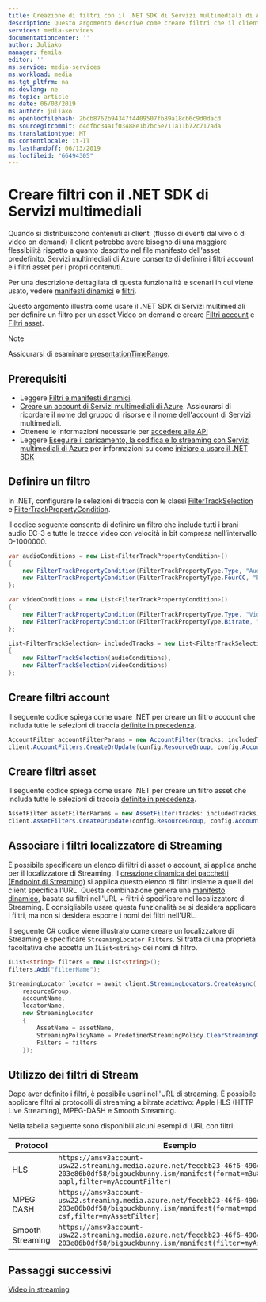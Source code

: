 ```yaml
---
title: Creazione di filtri con il .NET SDK di Servizi multimediali di Azure
description: Questo argomento descrive come creare filtri che il client può usare per trasmettere in streaming sezioni specifiche di un flusso. Servizi multimediali crea manifesti dinamici per consentire questo streaming selettivo.
services: media-services
documentationcenter: ''
author: Juliako
manager: femila
editor: ''
ms.service: media-services
ms.workload: media
ms.tgt_pltfrm: na
ms.devlang: ne
ms.topic: article
ms.date: 06/03/2019
ms.author: juliako
ms.openlocfilehash: 2bcb8762b94347f4409507fb89a18cb6c9d0dacd
ms.sourcegitcommit: d4dfbc34a1f03488e1b7bc5e711a11b72c717ada
ms.translationtype: MT
ms.contentlocale: it-IT
ms.lasthandoff: 06/13/2019
ms.locfileid: "66494305"
---
```

# <a name="create-filters-with-media-services-net-sdk"></a>Creare filtri con il .NET SDK di Servizi multimediali

Quando si distribuiscono contenuti ai clienti (flusso di eventi dal vivo o di video on demand) il client potrebbe avere bisogno di una maggiore flessibilità rispetto a quanto descritto nel file manifesto dell'asset predefinito. Servizi multimediali di Azure consente di definire i filtri account e i filtri asset per i propri contenuti. 

Per una descrizione dettagliata di questa funzionalità e scenari in cui viene usato, vedere [manifesti dinamici](filters-dynamic-manifest-overview.md) e [filtri](filters-concept.md).

Questo argomento illustra come usare il .NET SDK di Servizi multimediali per definire un filtro per un asset Video on demand e creare [Filtri account](https://docs.microsoft.com/dotnet/api/microsoft.azure.management.media.models.accountfilter?view=azure-dotnet) e [Filtri asset](https://docs.microsoft.com/dotnet/api/microsoft.azure.management.media.models.assetfilter?view=azure-dotnet). 

> [!NOTE]
> Assicurarsi di esaminare [presentationTimeRange](filters-concept.md#presentationtimerange).

## <a name="prerequisites"></a>Prerequisiti 

- Leggere [Filtri e manifesti dinamici](filters-dynamic-manifest-overview.md).
- [Creare un account di Servizi multimediali di Azure](create-account-cli-how-to.md). Assicurarsi di ricordare il nome del gruppo di risorse e il nome dell'account di Servizi multimediali. 
- Ottenere le informazioni necessarie per [accedere alle API](access-api-cli-how-to.md)
- Leggere [Eseguire il caricamento, la codifica e lo streaming con Servizi multimediali di Azure](stream-files-tutorial-with-api.md) per informazioni su come [iniziare a usare il .NET SDK](stream-files-tutorial-with-api.md#start_using_dotnet)

## <a name="define-a-filter"></a>Definire un filtro  

In .NET, configurare le selezioni di traccia con le classi [FilterTrackSelection](https://docs.microsoft.com/dotnet/api/microsoft.azure.management.media.models.filtertrackselection?view=azure-dotnet) e [FilterTrackPropertyCondition](https://docs.microsoft.com/dotnet/api/microsoft.azure.management.media.models.filtertrackpropertycondition?view=azure-dotnet). 

Il codice seguente consente di definire un filtro che include tutti i brani audio EC-3 e tutte le tracce video con velocità in bit compresa nell’intervallo 0-1000000.

```csharp
var audioConditions = new List<FilterTrackPropertyCondition>()
{
    new FilterTrackPropertyCondition(FilterTrackPropertyType.Type, "Audio", FilterTrackPropertyCompareOperation.Equal),
    new FilterTrackPropertyCondition(FilterTrackPropertyType.FourCC, "EC-3", FilterTrackPropertyCompareOperation.Equal)
};

var videoConditions = new List<FilterTrackPropertyCondition>()
{
    new FilterTrackPropertyCondition(FilterTrackPropertyType.Type, "Video", FilterTrackPropertyCompareOperation.Equal),
    new FilterTrackPropertyCondition(FilterTrackPropertyType.Bitrate, "0-1000000", FilterTrackPropertyCompareOperation.Equal)
};

List<FilterTrackSelection> includedTracks = new List<FilterTrackSelection>()
{
    new FilterTrackSelection(audioConditions),
    new FilterTrackSelection(videoConditions)
};
```

## <a name="create-account-filters"></a>Creare filtri account

Il seguente codice spiega come usare .NET per creare un filtro account che includa tutte le selezioni di traccia [definite in precedenza](#define-a-filter). 

```csharp
AccountFilter accountFilterParams = new AccountFilter(tracks: includedTracks);
client.AccountFilters.CreateOrUpdate(config.ResourceGroup, config.AccountName, "accountFilterName1", accountFilter);
```

## <a name="create-asset-filters"></a>Creare filtri asset

Il seguente codice spiega come usare .NET per creare un filtro asset che includa tutte le selezioni di traccia [definite in precedenza](#define-a-filter). 

```csharp
AssetFilter assetFilterParams = new AssetFilter(tracks: includedTracks);
client.AssetFilters.CreateOrUpdate(config.ResourceGroup, config.AccountName, encodedOutputAsset.Name, "assetFilterName1", assetFilterParams);
```

## <a name="associate-filters-with-streaming-locator"></a>Associare i filtri localizzatore di Streaming

È possibile specificare un elenco di filtri di asset o account, si applica anche per il localizzatore di Streaming. Il [creazione dinamica dei pacchetti (Endpoint di Streaming)](dynamic-packaging-overview.md) si applica questo elenco di filtri insieme a quelli del client specifica l'URL. Questa combinazione genera una [manifesto dinamico](filters-dynamic-manifest-overview.md), basata su filtri nell'URL + filtri è specificare nel localizzatore di Streaming. È consigliabile usare questa funzionalità se si desidera applicare i filtri, ma non si desidera esporre i nomi dei filtri nell'URL.

Il seguente C# codice viene illustrato come creare un localizzatore di Streaming e specificare `StreamingLocator.Filters`. Si tratta di una proprietà facoltativa che accetta un `IList<string>` dei nomi di filtro.

```csharp
IList<string> filters = new List<string>();
filters.Add("filterName");

StreamingLocator locator = await client.StreamingLocators.CreateAsync(
    resourceGroup,
    accountName,
    locatorName,
    new StreamingLocator
    {
        AssetName = assetName,
        StreamingPolicyName = PredefinedStreamingPolicy.ClearStreamingOnly,
        Filters = filters
    });
```
      
## <a name="stream-using-filters"></a>Utilizzo dei filtri di Stream

Dopo aver definito i filtri, è possibile usarli nell'URL di streaming. È possibile applicare filtri ai protocolli di streaming a bitrate adattivo: Apple HLS (HTTP Live Streaming), MPEG-DASH e Smooth Streaming.

Nella tabella seguente sono disponibili alcuni esempi di URL con filtri:

|Protocol|Esempio|
|---|---|
|HLS|`https://amsv3account-usw22.streaming.media.azure.net/fecebb23-46f6-490d-8b70-203e86b0df58/bigbuckbunny.ism/manifest(format=m3u8-aapl,filter=myAccountFilter)`|
|MPEG DASH|`https://amsv3account-usw22.streaming.media.azure.net/fecebb23-46f6-490d-8b70-203e86b0df58/bigbuckbunny.ism/manifest(format=mpd-time-csf,filter=myAssetFilter)`|
|Smooth Streaming|`https://amsv3account-usw22.streaming.media.azure.net/fecebb23-46f6-490d-8b70-203e86b0df58/bigbuckbunny.ism/manifest(filter=myAssetFilter)`|

## <a name="next-steps"></a>Passaggi successivi

[Video in streaming](stream-files-tutorial-with-api.md) 


